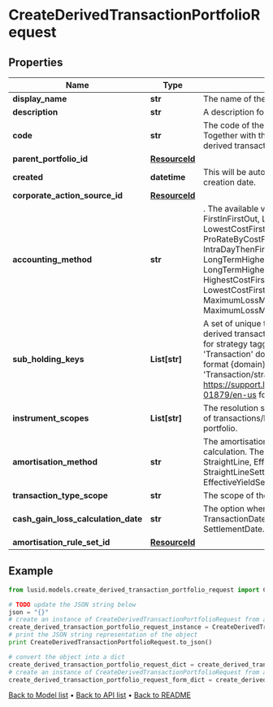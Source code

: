 # CreateDerivedTransactionPortfolioRequest


## Properties
Name | Type | Description | Notes
------------ | ------------- | ------------- | -------------
**display_name** | **str** | The name of the derived transaction portfolio. | 
**description** | **str** | A description for the derived transaction portfolio. | [optional] 
**code** | **str** | The code of the derived transaction portfolio. Together with the scope this uniquely identifies the derived transaction portfolio. | 
**parent_portfolio_id** | [**ResourceId**](ResourceId.md) |  | 
**created** | **datetime** | This will be auto-populated to be the parent portfolio creation date. | [optional] 
**corporate_action_source_id** | [**ResourceId**](ResourceId.md) |  | [optional] 
**accounting_method** | **str** | . The available values are: Default, AverageCost, FirstInFirstOut, LastInFirstOut, HighestCostFirst, LowestCostFirst, ProRateByUnits, ProRateByCost, ProRateByCostPortfolioCurrency, IntraDayThenFirstInFirstOut, LongTermHighestCostFirst, LongTermHighestCostFirstPortfolioCurrency, HighestCostFirstPortfolioCurrency, LowestCostFirstPortfolioCurrency, MaximumLossMinimumGain, MaximumLossMinimumGainPortfolioCurrency | [optional] 
**sub_holding_keys** | **List[str]** | A set of unique transaction properties to group the derived transaction portfolio&#39;s holdings by, perhaps for strategy tagging. Each property must be from the &#39;Transaction&#39; domain and identified by a key in the format {domain}/{scope}/{code}, for example &#39;Transaction/strategies/quantsignal&#39;. See https://support.lusid.com/knowledgebase/article/KA-01879/en-us for more information. | [optional] 
**instrument_scopes** | **List[str]** | The resolution strategy used to resolve instruments of transactions/holdings upserted to this derived portfolio. | [optional] 
**amortisation_method** | **str** | The amortisation method used by the portfolio for the calculation. The available values are: NoAmortisation, StraightLine, EffectiveYield, StraightLineSettlementDate, EffectiveYieldSettlementDate | [optional] 
**transaction_type_scope** | **str** | The scope of the transaction types. | [optional] 
**cash_gain_loss_calculation_date** | **str** | The option when the Cash Gain Loss to be calulated, TransactionDate/SettlementDate. Defaults to SettlementDate. | [optional] 
**amortisation_rule_set_id** | [**ResourceId**](ResourceId.md) |  | [optional] 

## Example

```python
from lusid.models.create_derived_transaction_portfolio_request import CreateDerivedTransactionPortfolioRequest

# TODO update the JSON string below
json = "{}"
# create an instance of CreateDerivedTransactionPortfolioRequest from a JSON string
create_derived_transaction_portfolio_request_instance = CreateDerivedTransactionPortfolioRequest.from_json(json)
# print the JSON string representation of the object
print CreateDerivedTransactionPortfolioRequest.to_json()

# convert the object into a dict
create_derived_transaction_portfolio_request_dict = create_derived_transaction_portfolio_request_instance.to_dict()
# create an instance of CreateDerivedTransactionPortfolioRequest from a dict
create_derived_transaction_portfolio_request_form_dict = create_derived_transaction_portfolio_request.from_dict(create_derived_transaction_portfolio_request_dict)
```
[Back to Model list](../README.md#documentation-for-models) &#8226; [Back to API list](../README.md#documentation-for-api-endpoints) &#8226; [Back to README](../README.md)


